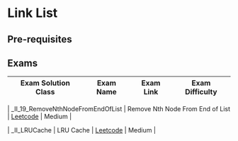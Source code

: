 # Link List

## Pre-requisites

## Exams

<!-- create markdown table with following columns -->

<!-- 1. Exam Solution Class
1. Exam Name
2. Exam Link
3. Exam Difficulty -->

<!-- Note to add prefix _I_ or _II_ or _III_ for exam solution class name III means hard, II means medium, I means easy-->

| Exam Solution Class| Exam Name | Exam Link | Exam Difficulty |
| --- | --- | --- | --- |
<!-- 19 Medium -->
| _II_19_RemoveNthNodeFromEndOfList | Remove Nth Node From End of List | [Leetcode](https://leetcode.com/problems/remove-nth-node-from-end-of-list/) | Medium |
<!-- 146 -->
| _II_LRUCache | LRU Cache | [Leetcode](https://leetcode.com/problems/lru-cache/) | Medium |
